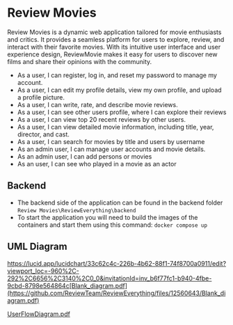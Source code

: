 # Review Movies
Review Movies is a dynamic web application tailored for movie enthusiasts and critics. It provides a seamless platform for users to explore, review, and interact with their favorite movies. With its intuitive user interface and user experience design, ReviewMovie makes it easy for users to discover new films and share their opinions with the community.


- As a user, I can register, log in, and reset my password to manage my account.
- As a user, I can edit my profile details, view my own profile, and upload a profile picture.
- As a user, I can write, rate, and describe movie reviews.
- As a user, I can see other users profile, where I can explore their reviews
- As a user, I can view top 20 recent reviews by other users.
- As a user, I can view detailed movie information, including title, year, director, and cast.
- As a user, I can search for movies by title and users by username
- As an admin user, I can manage user accounts and movie details.
- As an admin user, I can add persons or movies
- As an user, I can see who played in a movie as an actor

## Backend
- The backend side of the application can be found in the backend folder `Review Movies\ReviewEverything\backend`
- To start the application you will need to build the images of the containers and start them using this command: `docker compose up`

## UML Diagram
https://lucid.app/lucidchart/33c62c4c-226b-4b62-88f1-74f8700a0911/edit?viewport_loc=-960%2C-292%2C6656%2C3140%2C0_0&invitationId=inv_b6f77fc1-b940-4fbe-9cbd-8798e564864c[Blank_diagram.pdf](https://github.com/ReviewTeam/ReviewEverything/files/12560643/Blank_diagram.pdf)

[UserFlowDiagram.pdf](https://github.com/ReviewTeam/ReviewEverything/files/12560817/UserFlowDiagram.pdf)
